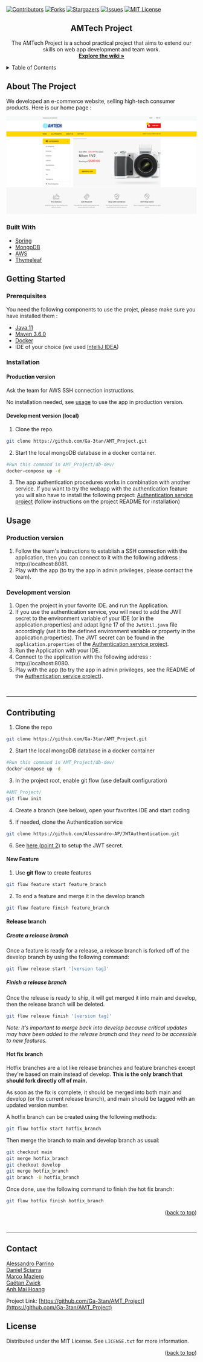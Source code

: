 [![Contributors][contributors-shield]][contributors-url]
[![Forks][forks-shield]][forks-url]
[![Stargazers][stars-shield]][stars-url]
[![Issues][issues-shield]][issues-url]
[![MIT License][license-shield]][license-url]

<div align="center">
  <h2>AMTech Project</h2>
  <p>
    The AMTech Project is a school practical project that aims to extend our skills on web app development and team work.
    <br />
    <a href="https://github.com/Ga-3tan/AMT_Project/wiki"><strong>Explore the wiki »</strong></a>
    <br />
  </p>
</div>


<!-- TABLE OF CONTENTS -->

<details>
  <summary>Table of Contents</summary>
  <ol>
    <li>
      <a href="#about-the-project">About The Project</a>
      <ul>
        <li><a href="#built-with">Built With</a></li>
      </ul>
    </li>
    <li>
      <a href="#getting-started">Getting Started</a>
      <ul>
        <li><a href="#prerequisites">Prerequisites</a></li>
        <li><a href="#installation">Installation</a></li>
      </ul>
    </li>
    <li><a href="#usage">Usage</a></li>
    <li><a href="#contributing">Contributing</a></li>
    <li><a href="#license">License</a></li>
    <li><a href="#contact">Contact</a></li>
  </ol>
</details>


<!-- ABOUT THE PROJECT -->

## About The Project

We developed an e-commerce website, selling high-tech consumer products. Here is our home page :

![image-20220106152531769](readme_images/image-20220106152531769.png)

### Built With

* [Spring](https://spring.io/)
* [MongoDB](https://www.mongodb.com/)
* [AWS](https://https://aws.amazon.com/)
* [Thymeleaf](https://www.thymeleaf.org/)

<!-- GETTING STARTED -->

## Getting Started

### Prerequisites

You need the following components to use the projet, please make sure you have installed them :

* [Java 11](https://jdk.java.net/11/)
* [Maven 3.6.0](https://maven.apache.org/install.html)
* [Docker](https://docs.docker.com/get-docker/)
* IDE of your choice (we used [IntelliJ IDEA](https://www.jetbrains.com/fr-fr/idea/))

### Installation

#### Production version

Ask the team for AWS SSH connection instructions.

No installation needed, see [usage](#Usage) to use the app in production version.

#### Development version (local)

1. Clone the repo.

```sh
git clone https://github.com/Ga-3tan/AMT_Project.git
```

2. Start the local mongoDB database in a docker container.

```sh
#Run this command in AMT_Project/db-dev/
docker-compose up -d
```

3. The app authentication procedures works in combination with another service. If you want to try the webapp with the authentication feature you will also have to install the following project: [Authentication service project](https://github.com/Alessandro-AP/JWTAuthentication) (follow instructions on the project README for installation)

## Usage

### Production version

1. Follow the team's instructions to establish a SSH connection with the application, then you can connect to it with the following address : http://localhost:8081.
2. Play with the app (to try the app in admin privileges, please contact the team).

### Development version

1. Open the project in your favorite IDE. and run the Application.
2. If you use the authentication service, you will need to add the JWT secret to the environment variable of your IDE (or in the application.properties) and adapt ligne 17 of the `JwtUtil.java` file accordingly (set it to the defined environment variable or property in the application.properties). The JWT secret can be found in the `application.properties` of the [Authentication service project](https://github.com/Alessandro-AP/JWTAuthentication).
3. Run the Application with your IDE.
4. Connect to the application with the following address : http://localhost:8080.
5. Play with the app (to try the app in admin privileges, see the README of the [Authentication service project](https://github.com/Alessandro-AP/JWTAuthentication)).
<br>

------

<!-- CONTRIBUTING -->

## Contributing

1. Clone the repo

```sh
git clone https://github.com/Ga-3tan/AMT_Project.git
```

2. Start the local mongoDB database in a docker container

```sh
#Run this command in AMT_Project/db-dev/
docker-compose up -d
```

3. In the project root, enable git flow (use default configuration)

```sh
#AMT_Project/
git flow init
```

4. Create a branch (see below), open your favorites IDE and start coding

5. If needed, clone the Authentication service

```sh
git clone https://github.com/Alessandro-AP/JWTAuthentication.git
```

6. See [here (point 2)](#development-version) to setup the JWT secret.

#### New Feature

1. Use **git flow** to create features

```sh
git flow feature start feature_branch
```

2. To end a feature and merge it in the develop branch

```sh
git flow feature finish feature_branch
```

#### Release branch

##### **Create a release branch**

Once a feature is ready for a release, a release branch is forked off of the develop branch by using the following command:

```sh
git flow release start '[version tag]'
```
##### **Finish a release branch**

Once the release is ready to ship, it will get merged it into main and develop, then the release branch will be deleted.

```sh
git flow release finish '[version tag]'
```

_Note: It’s important to merge back into develop because critical updates may have been added to the release branch and they need to be accessible to new features._

#### Hot fix branch

Hotfix branches are a lot like release branches and feature branches except they're based on main instead of develop. __This is the only branch that should fork directly off of main.__

As soon as the fix is complete, it should be merged into both main and develop (or the current release branch), and main should be tagged with an updated version number.

A hotfix branch can be created using the following methods:

   ```sh
git flow hotfix start hotfix_branch
   ```

Then merge the branch to main and develop branch as usual:

   ```sh
git checkout main
git merge hotfix_branch
git checkout develop
git merge hotfix_branch
git branch -D hotfix_branch
   ```

Once done, use the following command to finish the hot fix branch:

   ```sh
git flow hotfix finish hotfix_branch
   ```


<p align="right">(<a href="#top">back to top</a>)</p><br />

---
<!-- CONTACT -->

## Contact
[Alessandro Parrino](https://github.com/Alessandro-AP) <br>
[Daniel Sciarra](https://github.com/DS-Daniel) <br>
[Marco Maziero](https://github.com/MazieroMarco) <br>
[Gaétan Zwick](https://github.com/Ga-3tan) <br>
[Anh Mai Hoang](https://github.com/MaIT-HgA) <br>

Project Link: [https://github.com/Ga-3tan/AMT_Project](https://github.com/Ga-3tan/AMT_Project)

<!-- MARKDOWN LINKS & IMAGES -->
<!-- https://www.markdownguide.org/basic-syntax/#reference-style-links -->

[contributors-shield]: https://img.shields.io/github/contributors/Ga-3tan/AMT_Project.svg?style=for-the-badge
[contributors-url]: https://github.com/Ga-3tan/AMT_Project/graphs/contributors
[forks-shield]: https://img.shields.io/github/forks/Ga-3tan/AMT_Project.svg?style=for-the-badge
[forks-url]: https://github.com/Ga-3tan/AMT_Project/network/members
[stars-shield]: https://img.shields.io/github/stars/Ga-3tan/AMT_Project.svg?style=for-the-badge
[stars-url]: https://github.com/Ga-3tan/AMT_Project/stargazers
[issues-shield]: https://img.shields.io/github/issues/Ga-3tan/AMT_Project.svg?style=for-the-badge
[issues-url]: https://github.com/Ga-3tan/AMT_Project/issues
[license-shield]: https://img.shields.io/github/license/Ga-3tan/AMT_Project.svg?style=for-the-badge
[license-url]: https://github.com/Ga-3tan/AMT_Project/blob/master/LICENSE
[product-screenshot]: readme_images/screenshot.png

<!-- LICENSE -->

## License

Distributed under the MIT License. See `LICENSE.txt` for more information.

<p align="right">(<a href="#top">back to top</a>)</p>

